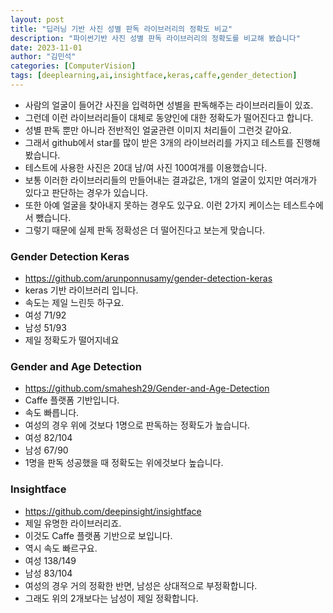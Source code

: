 ```yaml
---
layout: post
title: "딥러닝 기반 사진 성별 판독 라이브러리의 정확도 비교"
description: "파이썬기반 사진 성별 판독 라이브러리의 정확도를 비교해 봤습니다"
date: 2023-11-01
author: "김민석"
categories: [ComputerVision]
tags: [deeplearning,ai,insightface,keras,caffe,gender_detection]
---
```

- 사람의 얼굴이 들어간 사진을 입력하면 성별을 판독해주는 라이브러리들이 있죠.
- 그런데 이런 라이브러리들이 대체로 동양인에 대한 정확도가 떨어진다고 합니다.
- 성별 판독 뿐만 아니라 전반적인 얼굴관련 이미지 처리들이 그런것 같아요.
- 그래서 github에서 star를 많이 받은 3개의 라이브러리를 가지고 테스트를 진행해 봤습니다.
- 테스트에 사용한 사진은 20대 남/여 사진 100여개를 이용했습니다.
- 보통 이러한 라이브러리들의 만들어내는 결과값은, 1개의 얼굴이 있지만 여러개가 있다고 판단하는 경우가 있습니다.
- 또한 아예 얼굴을 찾아내지 못하는 경우도 있구요. 이런 2가지 케이스는 테스트수에서 뺐습니다.
- 그렇기 때문에 실제 판독 정확성은 더 떨어진다고 보는게 맞습니다.

### Gender Detection Keras
- https://github.com/arunponnusamy/gender-detection-keras
- keras 기반 라이브러리 입니다.
- 속도는 제일 느린듯 하구요.
- 여성 71/92
- 남성 51/93
- 제일 정확도가 떨어지네요

### Gender and Age Detection
- https://github.com/smahesh29/Gender-and-Age-Detection
- Caffe 플랫폼 기반입니다.
- 속도 빠릅니다.
- 여성의 경우 위에 것보다 1명으로 판독하는 정확도가 높습니다.
- 여성 82/104
- 남성 67/90
- 1명을 판독 성공했을 때 정확도는 위에것보다 높습니다.

### Insightface
- https://github.com/deepinsight/insightface
- 제일 유명한 라이브러리죠.
- 이것도 Caffe 플랫폼 기반으로 보입니다.
- 역시 속도 빠르구요.
- 여성 138/149
- 남성 83/104
- 여성의 경우 거의 정확한 반면, 남성은 상대적으로 부정확합니다.
- 그래도 위의 2개보다는 남성이 제일 정확합니다.

